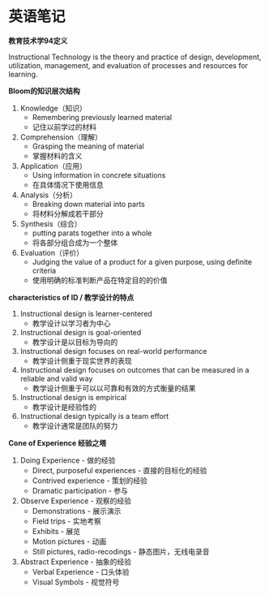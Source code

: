 # 英语笔记

**教育技术学94定义**

Instructional Technology is the theory and practice of design, development, utilization, management, and evaluation of processes and resources for learning.

**Bloom的知识层次结构** 

1. Knowledge（知识）
    * Remembering previously learned material
    * 记住以前学过的材料
2. Comprehension（理解）
    * Grasping the meaning of material
    * 掌握材料的含义
3. Application（应用）
    * Using information in concrete situations
    * 在具体情况下使用信息
4. Analysis（分析）
    *  Breaking down material into parts
    * 将材料分解成若干部分
5. Synthesis（综合）
    * putting parats together into a whole
    * 将各部分组合成为一个整体
6. Evaluation（评价）
    * Judging the value of a product for a given purpose, using definite criteria
    * 使用明确的标准判断产品在特定目的的价值

**characteristics of ID / 教学设计的特点**

1. Instructional design is learner-centered
    * 教学设计以学习者为中心
2. Instructional design is goal-oriented
    * 教学设计是以目标为导向的
3. Instructional design focuses on real-world performance
    * 教学设计侧重于现实世界的表现
4. Instructional design focuses on outcomes that can be measured in a reliable and valid way
    * 教学设计侧重于可以以可靠和有效的方式衡量的结果
5. Instructional design is empirical
    * 教学设计是经验性的
6. Instructional design typically is a team effort
    * 教学设计通常是团队的努力

**Cone of Experience 经验之塔**

1. Doing Experience - 做的经验
    * Direct, purposeful experiences - 直接的目标化的经验
    * Contrived experience - 策划的经验
    * Dramatic participation - 参与
2. Observe Experience - 观察的经验
    * Demonstrations - 展示演示
    * Field trips - 实地考察
    * Exhibits - 展览
    * Motion pictures - 动画
    * Still pictures, radio-recodings - 静态图片，无线电录音
3. Abstract Experience - 抽象的经验
    * Verbal Experience - 口头体验
    * Visual Symbols - 视觉符号
